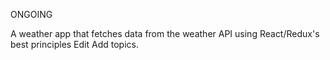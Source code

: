 ONGOING 

A weather app that fetches data from the weather API using React/Redux's best principles Edit
Add topics.

